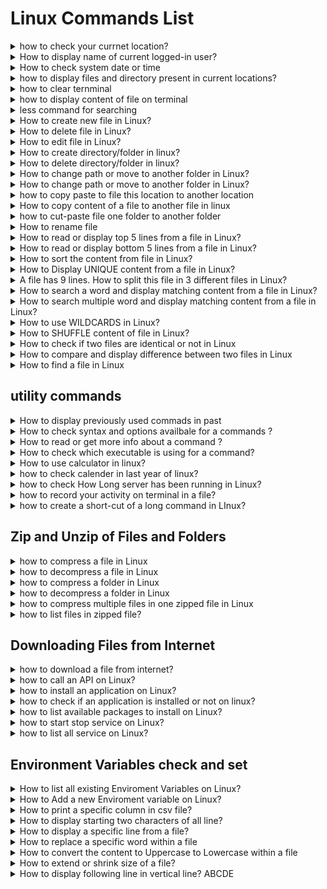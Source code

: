 <!-- 
<details>
<summary></summary>
</details> -->

# Linux Commands List

<details>
<summary>
 how to check your currnet location?
</summary>
#pwd :- present working directory/ print working directory

```
pwd
```
</details>

<details>
<summary>
 How to display name of current logged-in user?
</summary>

```
whoami 
```

</details>

<details>
<summary>
 How to check system date or time
</summary>
#date : if you want new new format date +%D for only date for hourse +%H

```
date
```
</details>

<details>
<summary>
 how to display files and directory present in current locations?
</summary>
#ls : how many file are there

```
ls
```

#ls -lt : in details info in files 

```
ls -lt
```

#ls -ltr : list file in reverse format

```
ls -ltr
```
#ls -lh : list file in human readiable format
```
ls -lh
```
</details>

<details>
<summary>
how to clear ternminal
</summary>
# also use clr+l
```
clear
```
</details>

<details>
<summary>
how to display content of file on terminal
</summary>

```
cat filename
```
</details>

<details>
<summary>
less command for searching
</summary>

```
less filename
```
take /key-name that whant you search go next world using N exp /hellow then press n
for forward order
for reverse order is use ?key-name

when you want to exit to editor press Q
</details>


<details>
<summary>
How to create new file in Linux?
</summary>

```
touch filename
```
</details>
<details>
<summary>
How to delete file in Linux?
</summary>

```
rm filename
```
</details>

<details>
<summary>
How to edit file in Linux?
</summary>

```
vi <file_name>
nano <file_name>
```

vi<file editor>
when we use vim editor "vi filename " to create new file or editiong exting files

start writing using press "i"
complet write all code press "ESC"
save and exit file using "shift+:"
then type "wq" 
</details>


<details>
<summary>
How to create directory/folder in linux?
</summary>

```
mkdir newFolder1
```
</details>
<details>
<summary>
How to delete directory/folder in linux?
</summary>

```
rmdir <dir_name>

rm -rf <dir_name>
```
</details>


<details>
<summary>
How to change path or move to another folder in Linux?
</summary>

```
rmdir <dir_name>

rm -rf <dir_name>
```
</details>

<details>
<summary>
How to change path or move to another folder in Linux?
</summary>

```
cd /path/folder
cd.. # one folder pise
cd../.. # two folder pise
```
cd / : this is root directory "/" of linux : jo sabase top pe hai aur jisake andhar sub folder or file hai ov root directory hai  


absoulte path: ekadam starting se path dena isako absolute path kahate hai
"exact paths"

relative path: hum jis location pe hai usake ralation me ya phir usake relative me jo path diya use relative path kahate hai
exp: me agar Desktop folder me hu Desktop  se cd/anand/Devops/"linux full course" jana ya hai relative path agar muje absoulte path dena hota to me 
cd /home/Desktop/anand/DevOps/"linux full course" karana padata for abosuole path
</details>


<details>
<summary>
how to copy paste to file this location to another location
</summary>

```
cp <file> /dest/path

cp ../<file> . : ek folder pise jake file name type karake space deke "." type kiya to oh file curent folder me copy ho gati hai 
cp ../<filename> . : "." current folder ko present karata hai 
```
</details>

<details>
<summary>How to copy content of a file to another file in linux</summary>

```
cp fileA file B
```
</details> 

<details>
<summary>how to cut-paste file one folder to another folder</summary>

```
mv <file> /dest/path/
```
</details> 


<details>
<summary>How to rename file</summary>

```
mv <filename> <newfilename>
```
</details> 

<details>
<summary>How to read or display top 5 lines from a file in Linux?</summary>

```
 head -5 file
 ```
</details>

<details>
<summary>How to read or display bottom 5 lines from a file in Linux?</summary>

```
 tail -5 file
 ```
</details>

<details>
<summary>How to sort the content from file in Linux?</summary>

```
sort file
sort -r file # for reverse
 ```
</details>

<details>
<summary>How to Display UNIQUE content from a file in Linux?</summary>

```
sort file | uniq
 ```
 "|" - pipe sign use first command execute first and out of fist command we perform next operation on this output use | pipe command lick binding 
</details>

<details>
<summary>A file has 9 lines. How to split this file in 3 different files in Linux?</summary>

```
split -l 3 file  # split -l : line of code 4 line filename
 ```
</details>

<details>
<summary>How to search a word and display matching content from a file in Linux?</summary>

```
#grep "word" file
 ```
</details>

<details>
<summary>How to search multiple word and display matching content from a file in Linux?</summary>

```
#egrep "word1|word2" file
 ```
</details>

<details>
<summary>How to use WILDCARDS  in Linux?</summary>
* [] {}

```
<file starting name>*:- file starting name particular name and end with anythings

*.<file extention>:- searching file using file extention

#when you want create new file in range use

touch file{1..10} # this command create 10 file in one command

 ```
</details>

<details>
<summary>How to  SHUFFLE  content of file in Linux?</summary>

```
shuf <filename>

```
</details>

<details>
<summary>How to  check if two files are identical or not in Linux</summary>

```
cmp <file1><file2>

```
return fileA fileB differ: byte 15, line 2

</details>

<details>
<summary>How to compare and display difference between two files in Linux</summary>

```
diff -u fileA fileB

```
return fileA fileB differ: byte 15, line 2

</details>

<details>
<summary>How to find a file in Linux</summary>

```
#find
find /path/-name <file>
# find command me find folder ke andhar andhar jake file search karata hai 

#updatedb
#locate <file>

#locate command me usaka apan ek database hai ho usame check karata hai bus apako updatedb command chalani padati hai locate comand use karane se pahale

```
</details>

## utility commands

<details>
<summary>How to display previously used commads in past </summary>

```
history
history | grep  <relative command>
```

</details>
<details>
<summary> How to check syntax and options availbale for a commands ?</summary>

```
<command> --help
<command> --help more #for line bye line read
```

</details>

<details>
<summary> How to read or get more info about a command ?</summary>

``` 
man <command>

```

</details>

<details>
<summary> How to check which executable is using for a command?</summary>

``` 
which <command>

```

</details>

<details>
<summary> How to use calculator in linux?</summary>

``` 
bc

```

</details>
<details>
<summary> how to check calender in last year of linux?</summary>

``` 
cal # display present month 
cal <year> display accourding give year

```

</details>


<details>
<summary> how to check How Long server has been running in Linux?</summary>

``` 

uptime
```

</details>

<details>
<summary> how to record your activity on terminal in a file?</summary>

``` 
script # starting recording command when it done press "cltr+d" it command create file that name typescript when you can type "cat typescript" run all command you recorded 
```

</details>


<details>
<summary> how to create a short-cut of a long command in LInux?</summary>

``` 
alias <commands >
```

</details>

## Zip and Unzip of Files and Folders

<details>
<summary> how to compress a file in Linux</summary>

``` 
gzip -k <file> # compress file and create zip file original file keep it
```

</details>

<details>
<summary> how to decompress a file in Linux</summary>

``` 
gzip -d <file> # decompress file and remove zip file 
gunzip <file>
```

</details>


<details>
<summary> how to compress a folder in Linux</summary>

``` 
tar -czf myfile.tar.zip myfiles
czf  # compreess zip format folder
```

</details>

<details>
<summary> how to decompress a folder in Linux</summary>

``` 
tar -xzf myfile.tar.zip 
xzf  # extract zip  folder
```

</details>

<details>
<summary> how to compress multiple files in one zipped file in Linux</summary>

``` 
zip myfiles.zip file1 file2

# for unzip file
unzip <myfile.zip>
```

</details>

<details>
<summary> how to list files in zipped file?</summary>

``` 
# when you want kwon how many file in ziped file and there name use this command

unzip -l myfiles.zip
```

</details>

## Downloading Files from Internet

<details>
<summary> how to download a file from internet?</summary>

``` 
wget URL_of_file 

wget -O opt_file.txt URL_Of_files # when you want to change file name in this case file.txt
```

</details>

<details>
<summary> how to call an API on Linux?</summary>

``` 
#you can get request using this command

curl http://numbersapi.com/random
```

</details>


<details>
<summary> how to install an application on Linux?</summary>

``` 
apt or yum/dnf
```

</details>

<details>
<summary> how to check if an application is installed or not on linux?</summary>

``` 
rpm -qa | grep application name
dnf list installed
```

</details>

<details>
<summary> how to list available packages to install on Linux?</summary>

``` 
apt search <package_name>
yum/dnf list available
```

</details>
<details>
<summary> how to start stop service  on Linux?</summary>

``` 
systemctl start/stop service_name
```

</details>


<details>
<summary> how to list all service on Linux?</summary>

``` 
systemctl list-units --type=service --all
```

</details>

## Environment Variables check and set

<details>
<summary> How to list all existing Enviroment Variables on Linux?</summary>

``` 
printenv
```

</details>

<details>
<summary> How to Add a new Enviroment variable on  Linux?</summary>

``` 
export JAVA_HOME="/user/lib/jvm/java_v"
export PATH=$JAVA_HOME/bin:$path
```

</details>


<details>
<summary> How to print a specific column in csv file?</summary>

``` 
awk -F, '{print $2 }' file.csv
```

</details>

<details>
<summary> How to display starting two characters of all line?</summary>

``` 
cut -c1-2 file.txt
```

</details>
<details>
<summary> How to display a specific line from a file?</summary>

``` 
sed -n '5p' file.txt
```

</details>

<details>
<summary> How to replace a specific word within a file </summary>
changes is not  parment its only on terminal

``` 
sed  's/from/to/g' file.txt

s-suptitube
g-gobal
```

</details>

<details>
<summary> How to convert the content to Uppercase to Lowercase within a file</summary>


``` 
tr [:lower:] [:upper:] <file.txt # upper case to lower case
tr [:punct:] Z <file.txt # punchewation all
tr [:digit:] z <file.txt # digit change all

tr -d % <file.txt # when you want delete sumthing
tr "%" "&" <file.txt # when you want replace sumthing
```

</details>


<details>
<summary> How to extend or shrink size of a file?</summary>


``` 
truncate -s 100M file.txt
```

</details>

<details>
<summary> How to display following line in vertical line? ABCDE</summary>

``` 
echo "ABCDE" | fold -w1
```

</details>